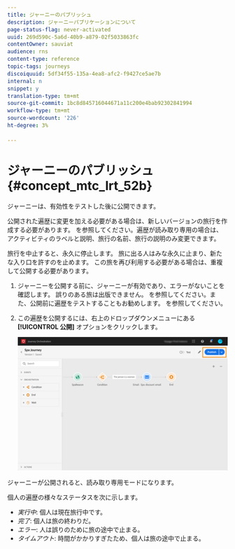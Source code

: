 ```yaml
---
title: ジャーニーのパブリッシュ
description: ジャーニーパブリケーションについて
page-status-flag: never-activated
uuid: 269d590c-5a6d-40b9-a879-02f5033863fc
contentOwner: sauviat
audience: rns
content-type: reference
topic-tags: journeys
discoiquuid: 5df34f55-135a-4ea8-afc2-f9427ce5ae7b
internal: n
snippet: y
translation-type: tm+mt
source-git-commit: 1bc8d845716044671a11c200e4bab92302841994
workflow-type: tm+mt
source-wordcount: '226'
ht-degree: 3%

---
```



# ジャーニーのパブリッシュ{#concept_mtc_lrt_52b}

ジャーニーは、有効性をテストした後に公開できます。

公開された遍歴に変更を加える必要がある場合は、新しいバージョンの旅行を作成する必要があります。 [](../building-journeys/journey-versions.md)を参照してください。遍歴が読み取り専用の場合は、アクティビティのラベルと説明、旅行の名前、旅行の説明のみ変更できます。

旅行を中止すると、永久に停止します。 旅に出る人はみな永久に止まり、新たな入り口を許すのを止めます。 この旅を再び利用する必要がある場合は、重複して公開する必要があります。

1. ジャーニーを公開する前に、ジャーニーが有効であり、エラーがないことを確認します。 誤りのある旅は出版できません。 [](../about/troubleshooting.md#section_h3q_kqk_fhb)を参照してください。また、公開前に遍歴をテストすることもお勧めします。 [](../building-journeys/testing-the-journey.md)を参照してください。
1. この遍歴を公開するには、右上のドロップダウンメニューにある **[!UICONTROL 公開]** オプションをクリックします。

   ![](../assets/journeyuc1_18.png)

ジャーニーが公開されると、読み取り専用モードになります。

個人の遍歴の様々なステータスを次に示します。

* _実行中_: 個人は現在旅行中です。
* _完了_: 個人は旅の終わりだ。
* _エラー_: 人は誤りのために旅の途中で止まる。
* _タイムアウト_: 時間がかかりすぎたため、個人は旅の途中で止まる。